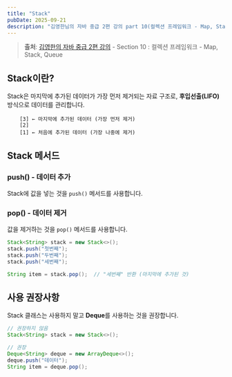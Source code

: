 ```yaml
---
title: "Stack"
pubDate: 2025-09-21
description: "김영한님의 자바 중급 2편 강의 part 10(컬렉션 프레임워크 - Map, Stack, Queue) 학습 정리"
---
```


> **출처**: [김영한의 자바 중급 2편 강의](https://inf.run/ir9Dw) - Section 10 : 컬렉션 프레임워크 - Map, Stack, Queue

## Stack이란?

Stack은 마지막에 추가된 데이터가 가장 먼저 제거되는 자료 구조로, **후입선출(LIFO)** 방식으로 데이터를 관리합니다.

```
    [3] ← 마지막에 추가된 데이터 (가장 먼저 제거)
    [2]
    [1] ← 처음에 추가된 데이터 (가장 나중에 제거)
```

## Stack 메서드

### push() - 데이터 추가

Stack에 값을 넣는 것을 `push()` 메서드를 사용합니다.

### pop() - 데이터 제거

값을 제거하는 것을 `pop()` 메서드를 사용합니다.

```java
Stack<String> stack = new Stack<>();
stack.push("첫번째");
stack.push("두번째");
stack.push("세번째");

String item = stack.pop();  // "세번째" 반환 (마지막에 추가된 것)
```

## 사용 권장사항

Stack 클래스는 사용하지 말고 **Deque**를 사용하는 것을 권장합니다.

```java
// 권장하지 않음
Stack<String> stack = new Stack<>();

// 권장
Deque<String> deque = new ArrayDeque<>();
deque.push("데이터");
String item = deque.pop();
```
